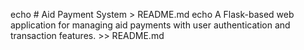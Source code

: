 echo # Aid Payment System > README.md
echo A Flask-based web application for managing aid payments with user authentication and transaction features. >> README.md
